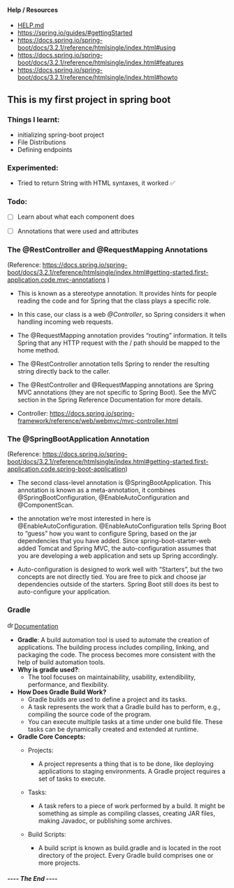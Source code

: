 #### Help / Resources
- [HELP.md](HELP.md)
- https://spring.io/guides/#gettingStarted
- https://docs.spring.io/spring-boot/docs/3.2.1/reference/htmlsingle/index.html#using
- https://docs.spring.io/spring-boot/docs/3.2.1/reference/htmlsingle/index.html#features
- https://docs.spring.io/spring-boot/docs/3.2.1/reference/htmlsingle/index.html#howto

## This is my first project in spring boot

### Things I learnt:
- initializing spring-boot project
- File Distributions
- Defining endpoints

### Experimented:
- Tried to return String with HTML syntaxes, it worked :white_check_mark:

### Todo:
- [ ] Learn about what each component does
- [ ] Annotations that were used and attributes


### The @RestController and @RequestMapping Annotations
(Reference: https://docs.spring.io/spring-boot/docs/3.2.1/reference/htmlsingle/index.html#getting-started.first-application.code.mvc-annotations )
- This is known as a stereotype annotation. It provides hints for people reading the code and for Spring that the class plays a specific role.
- In this case, our class is a web *@Controller*, so Spring considers it when handling incoming web requests.
- The @RequestMapping annotation provides “routing” information. It tells Spring that any HTTP request with the / path should be mapped to the home method.
- The @RestController annotation tells Spring to render the resulting string directly back to the caller.
- The @RestController and @RequestMapping annotations are Spring MVC annotations (they are not specific to Spring Boot). See the MVC section in the Spring Reference Documentation for more details.

- Controller: https://docs.spring.io/spring-framework/reference/web/webmvc/mvc-controller.html

### The @SpringBootApplication Annotation
(Reference: https://docs.spring.io/spring-boot/docs/3.2.1/reference/htmlsingle/index.html#getting-started.first-application.code.spring-boot-application)

- The second class-level annotation is @SpringBootApplication. This annotation is known as a meta-annotation, it combines @SpringBootConfiguration, @EnableAutoConfiguration and @ComponentScan.

- the annotation we’re most interested in here is @EnableAutoConfiguration. @EnableAutoConfiguration tells Spring Boot to “guess” how you want to configure Spring, based on the jar dependencies that you have added. Since spring-boot-starter-web added Tomcat and Spring MVC, the auto-configuration assumes that you are developing a web application and sets up Spring accordingly.

- Auto-configuration is designed to work well with “Starters”, but the two concepts are not directly tied. You are free to pick and choose jar dependencies outside of the starters. Spring Boot still does its best to auto-configure your application.






### Gradle
[<img src="image.png" alt="drawing" width="16" height="16"/>Documentation](https://docs.gradle.org/current/userguide/userguide.html)

- **Gradle**: A build automation tool is used to automate the creation of applications. The building process includes compiling, linking, and packaging the code. The process becomes more consistent with the help of build automation tools.
- **Why is gradle used?**:
  - The tool focuses on maintainability, usability, extendibility, performance, and flexibility.
- **How Does Gradle Build Work?**
  - Gradle builds are used to define a project and its tasks.
  - A task represents the work that a Gradle build has to perform, e.g., compiling the source code of the program.
  - You can execute multiple tasks at a time under one build file. These tasks can be dynamically created and extended at runtime.
- **Gradle Core Concepts:**
  - Projects:
    - A project represents a thing that is to be done, like deploying applications to staging environments. A Gradle project requires a set of tasks to execute.
  - Tasks:
    - A task refers to a piece of work performed by a build. It might be something as simple as compiling classes, creating JAR files, making Javadoc, or publishing some archives.

  - Build Scripts:
    - A build script is known as build.gradle and is located in the root directory of the project. Every Gradle build comprises one or more projects. 

##### ---- The End ----